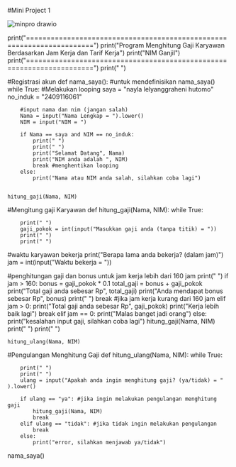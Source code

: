 #Mini Project 1



![minpro drawio](https://github.com/user-attachments/assets/e27a4f58-3cc1-4039-9fa4-bbe7dd9f2bfa)



print("======================================================================")
print("Program Menghitung Gaji Karyawan Berdasarkan Jam Kerja dan Tarif Kerja")
print("NIM Ganjil")
print("======================================================================")
print("  ")

#Registrasi akun
def nama_saya(): #untuk mendefinisikan nama_saya()
    while True: #Melakukan looping
        saya = "nayla lelyanggraheni hutomo"
        no_induk = "2409116061"

        #input nama dan nim (jangan salah)
        Nama = input("Nama Lengkap = ").lower()
        NIM = input("NIM = ")

        if Nama == saya and NIM == no_induk:
            print(" ")
            print(" ")
            print("Selamat Datang", Nama)
            print("NIM anda adalah ", NIM)
            break #menghentikan looping
        else:
            print("Nama atau NIM anda salah, silahkan coba lagi")


    hitung_gaji(Nama, NIM)


#Mengitung gaji Karyawan
def hitung_gaji(Nama, NIM):
    while True: 
        
        print(" ")
        gaji_pokok = int(input("Masukkan gaji anda (tanpa titik) = "))
        print(" ")
        print(" ")

#waktu karyawan bekerja
        print("Berapa lama anda bekerja? (dalam jam)")
        jam = int(input("Waktu bekerja = "))

#penghitungan gaji dan bonus untuk jam kerja lebih dari 160 jam
        print(" ")
        if jam > 160:
            bonus = gaji_pokok * 0.1 
            total_gaji = bonus + gaji_pokok
            print("Total gaji anda sebesar Rp", total_gaji)
            print("Anda mendapat bonus sebesar Rp", bonus)
            print(" ")
            break
#jika jam kerja kurang dari 160 jam
        elif jam > 0:
            print("Total gaji anda sebesar Rp", gaji_pokok)
            print("Kerja lebih baik lagi")
            break
        elif jam == 0:
            print("Malas banget jadi orang")
        else:
            print("kesalahan input gaji, silahkan coba lagi")
            hitung_gaji(Nama, NIM)
        print(" ")
        print(" ")  

    hitung_ulang(Nama, NIM)

#Pengulangan Menghitung Gaji 
def hitung_ulang(Nama, NIM):
    while True:

        print(" ")
        print(" ")
        ulang = input("Apakah anda ingin menghitung gaji? (ya/tidak) = "  ).lower()
        
        if ulang == "ya": #jika ingin melakukan pengulangan menghitung gaji
            hitung_gaji(Nama, NIM)
            break
        elif ulang == "tidak": #jika tidak ingin melakukan pengulangan
            break
        else:
            print("error, silahkan menjawab ya/tidak")


nama_saya()
